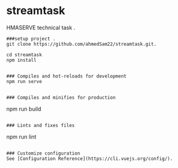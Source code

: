 # streamtask
HMASERVE technical task .
```
###setup project .
git clone https://github.com/ahmedSam22/streamtask.git.

cd streamtask
npm install
```


```

### Compiles and hot-reloads for development
npm run serve
```


```

### Compiles and minifies for production
```
npm run build
```

### Lints and fixes files
```
npm run lint
```

### Customize configuration
See [Configuration Reference](https://cli.vuejs.org/config/).
